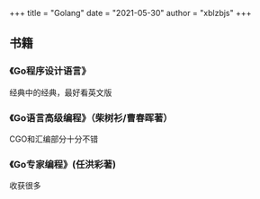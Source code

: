 +++
title = "Golang"
date = "2021-05-30"
author = "xblzbjs"
+++

## 书籍

### 《Go程序设计语言》

经典中的经典，最好看英文版

### 《Go语言高级编程》（柴树衫/曹春晖著）

CGO和汇编部分十分不错

### 《Go专家编程》(任洪彩著)

收获很多
